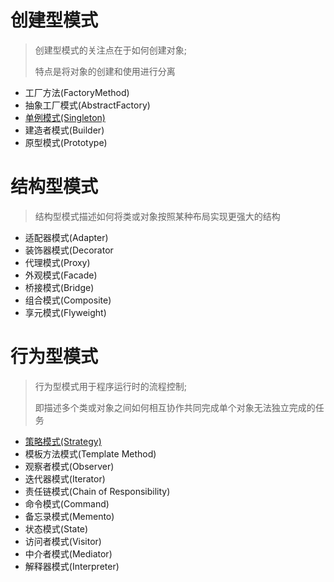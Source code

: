 # 创建型模式

> 创建型模式的关注点在于如何创建对象; 
> 
> 特点是将对象的创建和使用进行分离

- 工厂方法(FactoryMethod)
- 抽象工厂模式(AbstractFactory)                 
- [单例模式(Singleton)](设计模式/Singleton.md)    
- 建造者模式(Builder)                          
- 原型模式(Prototype)

# 结构型模式

> 结构型模式描述如何将类或对象按照某种布局实现更强大的结构

- 适配器模式(Adapter)                       
- 装饰器模式(Decorator
- 代理模式(Proxy)    
- 外观模式(Facade)   
- 桥接模式(Bridge)   
- 组合模式(Composite)
- 享元模式(Flyweight)

# 行为型模式

> 行为型模式用于程序运行时的流程控制;
> 
> 即描述多个类或对象之间如何相互协作共同完成单个对象无法独立完成的任务

- [策略模式(Strategy)](设计模式/Strategy.md)
- 模板方法模式(Template Method)         
- 观察者模式(Observer)                 
- 迭代器模式(Iterator)                 
- 责任链模式(Chain of Responsibility)  
- 命令模式(Command)                   
- 备忘录模式(Memento)                  
- 状态模式(State)                     
- 访问者模式(Visitor)                  
- 中介者模式(Mediator)                 
- 解释器模式(Interpreter)              
